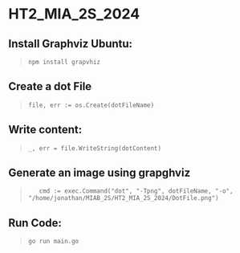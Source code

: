 # HT2_MIA_2S_2024

## Install Graphviz Ubuntu: 
> ```npm install grapvhiz```

## Create a dot File
> ```file, err := os.Create(dotFileName)```

## Write content: 
> ```_, err = file.WriteString(dotContent)```
## Generate an image using grapghviz
> ```	cmd := exec.Command("dot", "-Tpng", dotFileName, "-o", "/home/jonathan/MIAB_2S/HT2_MIA_2S_2024/DotFile.png")```

## Run Code: 
> ``` go run main.go ```
